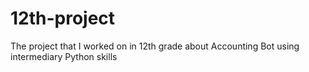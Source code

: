 # 12th-project
The project that I worked on in 12th grade about  Accounting Bot using intermediary Python skills
